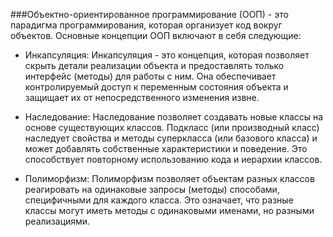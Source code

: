###Объектно-ориентированное программирование (ООП) - это парадигма программирования, которая организует код вокруг объектов. Основные концепции ООП включают в себя следующие:

- Инкапсуляция: Инкапсуляция - это концепция, которая позволяет скрыть детали реализации объекта и предоставлять только интерфейс (методы) для работы с ним. Она обеспечивает контролируемый доступ к переменным состояния объекта и защищает их от непосредственного изменения извне.

- Наследование: Наследование позволяет создавать новые классы на основе существующих классов. Подкласс (или производный класс) наследует свойства и методы суперкласса (или базового класса) и может добавлять собственные характеристики и поведение. Это способствует повторному использованию кода и иерархии классов.

- Полиморфизм: Полиморфизм позволяет объектам разных классов реагировать на одинаковые запросы (методы) способами, специфичными для каждого класса. Это означает, что разные классы могут иметь методы с одинаковыми именами, но разными реализациями.